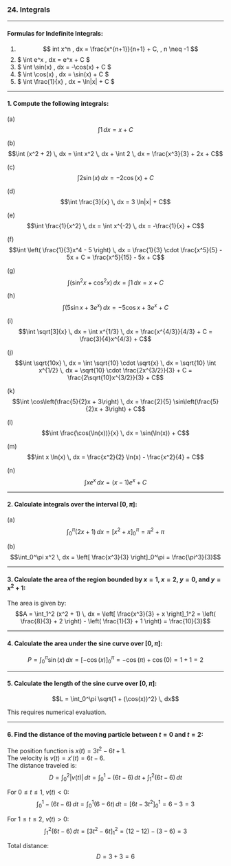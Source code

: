 ### **24. Integrals**

---

#### **Formulas for Indefinite Integrals:**

1. $$ int x^n , dx = \frac{x^{n+1}}{n+1} + C, , n \neq -1 $$
2. $ \int e^x \, dx = e^x + C $  
3. $ \int \sin(x) \, dx = -\cos(x) + C $  
4. $ \int \cos(x) \, dx = \sin(x) + C $  
5. $ \int \frac{1}{x} \, dx = \ln|x| + C $  

---

#### **1. Compute the following integrals:**

(a)  
$$\int 1 \, dx = x + C$$  

(b)  
$$\int (x^2 + 2) \, dx = \int x^2 \, dx + \int 2 \, dx = \frac{x^3}{3} + 2x + C$$  

(c)  
$$\int 2\sin(x) \, dx = -2\cos(x) + C$$  

(d)  
$$\int \frac{3}{x} \, dx = 3 \ln|x| + C$$  

(e)  
$$\int \frac{1}{x^2} \, dx = \int x^{-2} \, dx = -\frac{1}{x} + C$$  

(f)  
$$\int \left( \frac{1}{3}x^4 - 5 \right) \, dx = \frac{1}{3} \cdot \frac{x^5}{5} - 5x + C = \frac{x^5}{15} - 5x + C$$  

(g)  
$$\int (\sin^2 x + \cos^2 x) \, dx = \int 1 \, dx = x + C$$  

(h)  
$$\int (5 \sin x + 3e^x) \, dx = -5 \cos x + 3e^x + C$$  

(i)  
$$\int \sqrt[3]{x} \, dx = \int x^{1/3} \, dx = \frac{x^{4/3}}{4/3} + C = \frac{3}{4}x^{4/3} + C$$  

(j)  
$$\int \sqrt{10x} \, dx = \int \sqrt{10} \cdot \sqrt{x} \, dx = \sqrt{10} \int x^{1/2} \, dx = \sqrt{10} \cdot \frac{2x^{3/2}}{3} + C = \frac{2\sqrt{10}x^{3/2}}{3} + C$$  

(k)  
$$\int \cos\left(\frac{5}{2}x + 3\right) \, dx = \frac{2}{5} \sin\left(\frac{5}{2}x + 3\right) + C$$  

(l)  
$$\int \frac{\cos(\ln(x))}{x} \, dx = \sin(\ln(x)) + C$$  

(m)  
$$\int x \ln(x) \, dx = \frac{x^2}{2} \ln(x) - \frac{x^2}{4} + C$$  

(n)  
$$\int x e^x \, dx = (x - 1)e^x + C$$  

---

#### **2. Calculate integrals over the interval $[0, \pi]$:**

(a)  
$$\int_0^\pi (2x + 1) \, dx = \left[ x^2 + x \right]_0^\pi = \pi^2 + \pi$$  

(b)  
$$\int_0^\pi x^2 \, dx = \left[ \frac{x^3}{3} \right]_0^\pi = \frac{\pi^3}{3}$$  

---

#### **3. Calculate the area of the region bounded by $x = 1$, $x = 2$, $y = 0$, and $y = x^2 + 1$:**

The area is given by:  
$$A = \int_1^2 (x^2 + 1) \, dx = \left[ \frac{x^3}{3} + x \right]_1^2 = \left( \frac{8}{3} + 2 \right) - \left( \frac{1}{3} + 1 \right) = \frac{10}{3}$$  

---

#### **4. Calculate the area under the sine curve over $[0, \pi]$:**

$$P = \int_0^\pi \sin(x) \, dx = \left[ -\cos(x) \right]_0^\pi = -\cos(\pi) + \cos(0) = 1 + 1 = 2$$  

---

#### **5. Calculate the length of the sine curve over $[0, \pi]$:**

$$L = \int_0^\pi \sqrt{1 + (\cos(x))^2} \, dx$$  

This requires numerical evaluation.  

---

#### **6. Find the distance of the moving particle between $t = 0$ and $t = 2$:**

The position function is $x(t) = 3t^2 - 6t + 1$.  
The velocity is $v(t) = x'(t) = 6t - 6$.  
The distance traveled is:  
$$D = \int_0^2 |v(t)| \, dt = \int_0^1 -(6t - 6) \, dt + \int_1^2 (6t - 6) \, dt$$  

For $0 \leq t \leq 1$, $v(t) < 0$:  
$$\int_0^1 -(6t - 6) \, dt = \int_0^1 (6 - 6t) \, dt = \left[ 6t - 3t^2 \right]_0^1 = 6 - 3 = 3$$  

For $1 \leq t \leq 2$, $v(t) > 0$:  
$$\int_1^2 (6t - 6) \, dt = \left[ 3t^2 - 6t \right]_1^2 = (12 - 12) - (3 - 6) = 3$$  

Total distance:  
$$D = 3 + 3 = 6$$  
